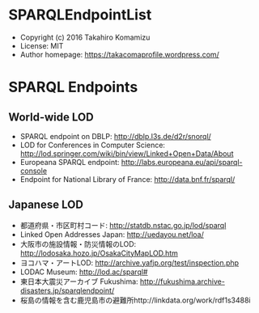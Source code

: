 # SPARQLEndpointList

* Copyright (c) 2016 Takahiro Komamizu
* License: MIT
* Author homepage: https://takacomaprofile.wordpress.com/

# SPARQL Endpoints

## World-wide LOD
- SPARQL endpoint on DBLP: http://dblp.l3s.de/d2r/snorql/
- LOD for Conferences in Computer Science: http://lod.springer.com/wiki/bin/view/Linked+Open+Data/About
- Europeana SPARQL endpoint: http://labs.europeana.eu/api/sparql-console
- Endpoint for National Library of France: http://data.bnf.fr/sparql/

## Japanese LOD
- 都道府県・市区町村コード: http://statdb.nstac.go.jp/lod/sparql
- Linked Open Addresses Japan: http://uedayou.net/loa/
- 大阪市の施設情報・防災情報のLOD: http://lodosaka.hozo.jp/OsakaCityMapLOD.htm
- ヨコハマ・アートLOD: http://archive.yafjp.org/test/inspection.php
- LODAC Museum: http://lod.ac/sparql#
- 東日本大震災アーカイブ Fukushima: http://fukushima.archive-disasters.jp/sparqlendpoint/
- 桜島の情報を含む鹿児島市の避難所http://linkdata.org/work/rdf1s3488i
